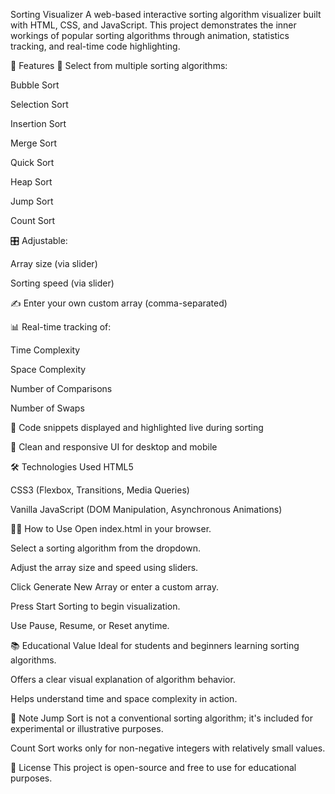 Sorting Visualizer
A web-based interactive sorting algorithm visualizer built with HTML, CSS, and JavaScript. This project demonstrates the inner workings of popular sorting algorithms through animation, statistics tracking, and real-time code highlighting.

🚀 Features
🔘 Select from multiple sorting algorithms:

Bubble Sort

Selection Sort

Insertion Sort

Merge Sort

Quick Sort

Heap Sort

Jump Sort

Count Sort

🎛 Adjustable:

Array size (via slider)

Sorting speed (via slider)

✍️ Enter your own custom array (comma-separated)

📊 Real-time tracking of:

Time Complexity

Space Complexity

Number of Comparisons

Number of Swaps

🧾 Code snippets displayed and highlighted live during sorting

🎨 Clean and responsive UI for desktop and mobile

🛠 Technologies Used
HTML5

CSS3 (Flexbox, Transitions, Media Queries)

Vanilla JavaScript (DOM Manipulation, Asynchronous Animations)

🧑‍💻 How to Use
Open index.html in your browser.

Select a sorting algorithm from the dropdown.

Adjust the array size and speed using sliders.

Click Generate New Array or enter a custom array.

Press Start Sorting to begin visualization.

Use Pause, Resume, or Reset anytime.

📚 Educational Value
Ideal for students and beginners learning sorting algorithms.

Offers a clear visual explanation of algorithm behavior.

Helps understand time and space complexity in action.

📌 Note
Jump Sort is not a conventional sorting algorithm; it's included for experimental or illustrative purposes.

Count Sort works only for non-negative integers with relatively small values.

🧾 License
This project is open-source and free to use for educational purposes.
